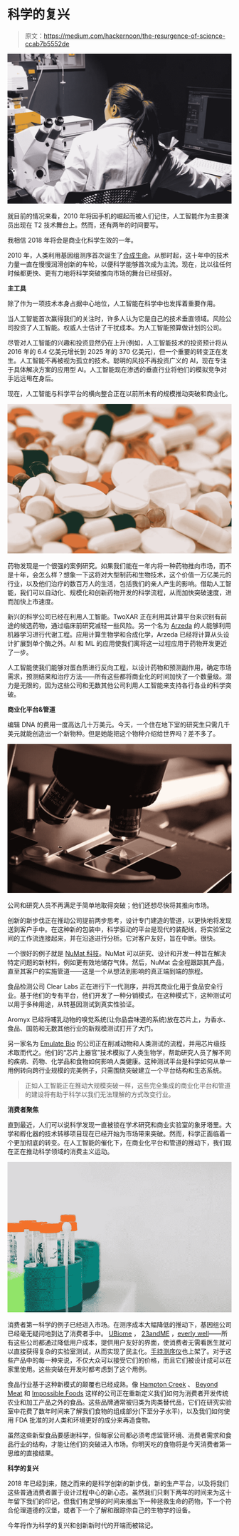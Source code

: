 # 科学的复兴

> 原文：<https://medium.com/hackernoon/the-resurgence-of-science-ccab7b5552de>

![](img/bfc60d060c88d688a6054ba392cdbc8f.png)

就目前的情况来看，2010 年将因手机的崛起而被人们记住，人工智能作为主要演员出现在 T2 技术舞台上。然而，还有两年的时间要写。

我相信 2018 年将会是商业化科学生效的一年。

2010 年，人类利用基因组测序首次诞生了[合成生命](https://www.theguardian.com/science/2010/may/20/craig-venter-synthetic-life-form)。从那时起，这十年中的技术力量一直在慢慢润滑创新的车轮，以便科学能够首次成为主流。现在，比以往任何时候都更快、更有力地将科学突破推向市场的舞台已经搭好。

**主工具**

除了作为一项技术本身占据中心地位，人工智能在科学中也发挥着重要作用。

当人工智能首次赢得我们的关注时，许多人认为它是自己的技术垂直领域。风险公司投资了人工智能。权威人士估计了干扰成本。为人工智能预算做计划的公司。

尽管对人工智能的兴趣和投资显然仍在上升(例如，人工智能技术的投资预计将从 2016 年的 6.4 亿美元增长到 2025 年的 370 亿美元)，但一个重要的转变正在发生。人工智能不再被视为孤立的技术。聪明的风投不再投资广义的 AI，现在专注于具体解决方案的应用型 AI。人工智能现在渗透的垂直行业将他们的模拟竞争对手远远甩在身后。

现在，人工智能与科学平台的横向整合正在以前所未有的规模推动突破和商业化。

![](img/7ec8d9a52b11cc51ca1e05daa54e3590.png)

药物发现是一个很强的案例研究。如果我们能在一年内将一种药物推向市场，而不是十年，会怎么样？想象一下这将对大型制药和生物技术，这个价值一万亿美元的行业，以及他们治疗的数百万人的生活，包括我们的亲人产生的影响。借助人工智能，我们可以自动化、规模化和创新药物开发的科学流程，从而加快突破速度，进而加快上市速度。

新兴的科学公司已经在利用人工智能。TwoXAR 正在利用其计算平台来识别有前途的候选药物，通过临床前研究减轻一些风险。另一个名为 [Arzeda](https://arzeda.com/) 的人能够利用机器学习进行代谢工程。应用计算生物学和合成化学，Arzeda 已经将计算从头设计扩展到单个酶之外。AI 和 ML 的应用使我们离将这一过程应用于药物开发更近了一步。

人工智能使我们能够对蛋白质进行反向工程，以设计药物和预测副作用，确定市场需求，预测结果和治疗方法——所有这些都将商业化的时间加快了一个数量级。潜力是无限的，因为这些公司和无数其他公司利用人工智能来支持各行各业的科学突破。

**商业化平台&管道**

编辑 DNA 的费用一度高达几十万美元。今天，一个住在地下室的研究生只需几千美元就能创造出一个新物种。但是她能把这个物种介绍给世界吗？差不多了。

![](img/ad8d8c646755ee843e7c2688f94c941e.png)

公司和研究人员不再满足于简单地取得突破；他们还想尽快将其推向市场。

创新的新步伐正在推动公司提前两步思考，设计专门建造的管道，以更快地将发现送到客户手中。在这种新的包装中，科学驱动的平台是现代的装配线，将实验室之间的工作流连接起来，并在沿途进行分析。它对客户友好，旨在中断。很快。

一个很好的例子就是 [NuMat 科技](https://www.numat-tech.com/)。NuMat 可以研究、设计和开发一种旨在解决特定问题的新材料，例如更有效地储存气体。然后，NuMat 会全程跟踪其产品，直至其客户的实施管道——这是一个从想法到影响的真正端到端的旅程。

食品检测公司 Clear Labs 正在进行下一代测序，并将其商业化用于食品安全行业。基于他们的专有平台，他们开发了一种分销模式，在这种模式下，这种测试可以用于多种用途，从转基因测试到真实性验证。

Aromyx 已经将哺乳动物的嗅觉系统(让你品尝味道的系统)放在芯片上，为香水、食品、国防和无数其他行业的新规模测试打开了大门。

另一家名为 [Emulate Bio](https://emulatebio.com/) 的公司正在削减动物和人类测试的流程，并用芯片级技术取而代之。他们的“芯片上器官”技术模拟了人类生物学，帮助研究人员了解不同的疾病、药物、化学品和食物如何影响人类健康。这种测试平台是科学如何从单一用例转向跨行业规模的完美例子，只需围绕突破建立一个平台结构和生态系统。

> 正如人工智能正在推动大规模突破一样，这些完全集成的商业化平台和管道的建设将有助于科学以我们无法理解的方式改变行业。

**消费者聚焦**

直到最近，人们可以说科学发现一直被锁在学术研究和商业实验室的象牙塔里。大学和孵化器的技术转移项目现在已经开始为市场带来突破。然而，科学正面临着一个更加彻底的转变。在人工智能的催化下，在商业化平台和管道的推动下，我们现在正在推动科学领域的消费主义运动。

![](img/1350dffea5616a1216b32ebafee9f08d.png)

消费者第一科学的例子已经进入市场。在测序成本大幅降低的推动下，基因组公司已经毫无疑问地到达了消费者手中。 [UBiome](https://ubiome.com/) ， [23andME](https://www.23andme.com/) ，[everly well](https://www.everlywell.com/)——所有这些公司都通过降低用户成本，提供用户友好的界面，使消费者无需看医生就可以直接获得复杂的实验室测试，从而实现了民主化。[手持测序仪](https://www.theatlantic.com/science/archive/2016/04/this-technology-will-allow-anyone-to-sequence-dna-anywhere/479625/)也上架了。对于这些产品中的每一种来说，不仅大众可以接受它们的价格，而且它们被设计成可以在家里使用。这些突破在开发时都考虑到了这个用例。

食品行业基于这种新模式的颠覆也已经成熟。像 [Hampton Creek](https://justforall.com/en-us?gclid=EAIaIQobChMI8u_oouPY2gIViEVpCh3uNQP3EAAYASAAEgIdm_D_BwE) 、 [Beyond Meat](http://beyondmeat.com/) 和 [Impossible Foods](https://www.impossiblefoods.com/) 这样的公司正在重新定义我们如何为消费者开发传统农业和加工产品之外的食品。这些品牌通常被归类为肉类替代品，它们在研究实验室中花费了数年时间来了解我们食物的组成部分(下至分子水平)，以及我们如何使用 FDA 批准的对人类和环境更好的成分来再造食物。

虽然这些新型食品要感谢科学，但每家公司都必须考虑监管环境、消费者需求和食品行业的结构，才能让他们的突破进入市场。你明天吃的食物将是今天消费者第一思维的直接结果。

**科学的复兴**

2018 年已经到来，随之而来的是科学创新的新步伐，新的生产平台，以及将我们这些普通消费者置于设计过程中心的新心态。虽然我们只剩下两年的时间来为这十年留下我们的印记，但我们有足够的时间来推出下一种拯救生命的药物，下一个符合伦理道德的汉堡，或者下一个了解和跟踪你自己的生物学的设备。

今年将作为科学的复兴和创新新时代的开端而被铭记。